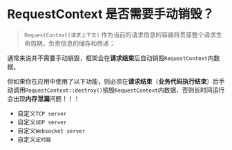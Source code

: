 # RequestContext 是否需要手动销毁？

> ```RequestContext(请求上下文)``` 作为当前的请求信息的容器将贯穿整个请求生命周期，负责信息的储存和传递；

通常来说并不需要手动销毁，框架会在**请求结束**后自动销毁`RequestContext`内数据。

但如果你在应用中使用了以下功能，则必须在**请求结束**（**业务代码执行结束**）后手动调用`RequestContext::destroy()`销毁`RequestContext`内数据，否则长时间运行会出现**内存泄漏**问题！！！

- 自定义`TCP server`
- 自定义`UDP server` 
- 自定义`Websocket server`
- 自定义`定时器`
